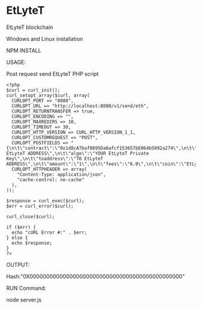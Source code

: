 # EtLyteT
EtLyteT blockchain

Windows and Linux installation

NPM INSTALL

USAGE: 

Post request send EtLyteT PHP script
```
<?php
$curl = curl_init();
curl_setopt_array($curl, array(
  CURLOPT_PORT => "8080",
  CURLOPT_URL => "http://localhost:8080/v1/send/eth",
  CURLOPT_RETURNTRANSFER => true,
  CURLOPT_ENCODING => "",
  CURLOPT_MAXREDIRS => 10,
  CURLOPT_TIMEOUT => 30,
  CURLOPT_HTTP_VERSION => CURL_HTTP_VERSION_1_1,
  CURLOPT_CUSTOMREQUEST => "POST",
  CURLOPT_POSTFIELDS => "{\n\t\"contract\":\"0x1d8cA7baf0895Da8afcf153657bE064b5092a274\",\n\t\"address\":\"YOUR EtLyteT ADDRESS\",\n\t\"algo\":\"YOUR EtLyteT Private Key\",\n\t\"toaddress\":\"TO EtLyteT ADDRESS\",\n\t\"amount\":\"1\",\n\t\"fees\":\"6.0\",\n\t\"coin\":\"EtLyteT\"\n}",
  CURLOPT_HTTPHEADER => array(
    "Content-Type: application/json",
    "cache-control: no-cache"
  ),
));

$response = curl_exec($curl);
$err = curl_error($curl);

curl_close($curl);

if ($err) {
  echo "cURL Error #:" . $err;
} else {
  echo $response;
}
?>
```
OUTPUT:

Hash:"0X0000000000000000000000000000000000000000000000"

RUN Command:

node server.js


